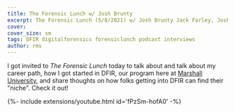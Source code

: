 ```yaml
---
title: The Forensic Lunch w/ Josh Brunty
excerpt: The Forensic Lunch (5/8/2021) w/ Josh Brunty Jack Farley, Josh Brunty, Kevin Pagano, Tom Pace, & Jim Arnold
cover: 
cover_size: sm
tags: DFIR digitalforensics forensiclunch podcast interviews
author: rms 
---
```


I got invited to *The Forensic Lunch* today to talk about and talk about my career path, how I got started in DFIR, our program here at [Marshall University](https://www.marshall.edu), and share thoughts on how folks getting into DFIR can find their "niche". Check it out!

<div>{%- include extensions/youtube.html id='fPzSm-hofA0' -%}</div>

<!--more-->

